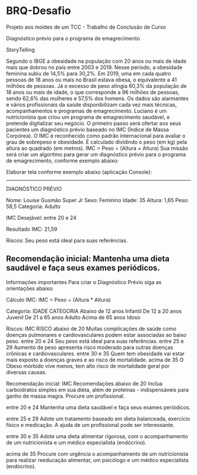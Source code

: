 # BRQ-Desafio
Projeto aos moldes de um TCC - Trabalho de Conclusão de Curso

Diagnóstico prévio para o programa de emagrecimento

StoryTelling

Segundo o IBGE a obesidade na população com 20 anos ou mais de idade mais que dobrou
no país entre 2003 e 2019. Nesse período, a obesidade feminina subiu de 14,5% para 30,2%.
Em 2019, uma em cada quatro pessoas de 18 anos ou mais no Brasil estava obesa, o
equivalente a 41 milhões de pessoas. Já o excesso de peso atingia 60,3% da população de 18
anos ou mais de idade, o que corresponde a 96 milhões de pessoas, sendo 62,6% das
mulheres e 57,5% dos homens.
Os dados são alarmantes e vários profissionais da saúde disponibilizam cada vez mais
técnicas, acompanhamentos e programas de emagrecimento. Luciano é um nutricionista
que criou um programa de emagrecimento saudável, e pretende digitalizar seu negócio. O
primeiro passo será ofertar aos seus pacientes um diagnóstico prévio baseado no IMC
(Índice de Massa Corpórea).
O IMC é reconhecido como padrão internacional para avaliar o grau de sobrepeso e
obesidade. É calculado dividindo o peso (em kg) pela altura ao quadrado (em metros).
IMC = Peso ÷ (Altura × Altura)
Sua missão será criar um algoritmo para gerar um diagnóstico prévio para o programa de
emagrecimento, conforme exemplo abaixo:

Elaborar tela conforme exemplo abaixo (aplicação Console):

---------------------------------------------------------------------------
DIAGNÓSTICO PRÉVIO

Nome: Louise Gusmão Super Jr
Sexo: Feminino
Idade: 35
Altura: 1,65
Peso: 58,5
Categoria: Adulto


IMC Desejável: entre 20 e 24

Resultado IMC: 21,59

Riscos: Seu peso está ideal para suas referências.

Recomendação inicial: Mantenha uma dieta saudável e
faça seus exames periódicos.
---------------------------------------------------------------------------

Informações importantes
Para criar o Diagnóstico Prévio siga as orientações abaixo:

Cálculo IMC:
IMC = Peso ÷ (Altura * Altura)

Categoria:
IDADE             CATEGORIA
Abaixo de 12 anos Infantil
De 12 a 20 anos 	Juvenil
De 21 a 65 anos 	Adulto
Acima de 65 anos 	Idoso

Riscos:
IMC           	RISCO
abaixo de 20  	Muitas complicações de saúde como doenças pulmonares e
cardiovasculares podem estar associadas ao baixo peso.
entre 20 e 24 	Seu peso está ideal para suas referências.
entre 25 e 29 	Aumento de peso apresenta risco moderado para outras doenças
crônicas e cardiovasculares.
entre 30 e 35 	Quem tem obesidade vai estar mais exposto a doenças graves e ao
risco de mortalidade.
acima de 35 O 	Obeso mórbido vive menos, tem alto risco de mortalidade geral
por diversas causas.


Recomendação inicial:
IMC       Recomendações
abaixo de 20 Inclua carboidratos simples em sua dieta, além de proteínas -
indispensáveis para ganho de massa magra. Procure um profissional.

entre 20 e 24 Mantenha uma dieta saudável e faça seus exames periódicos.

entre 25 e 29 Adote um tratamento baseado em dieta balanceada, exercício físico
e medicação. A ajuda de um profissional pode ser interessante.

entre 30 e 35 Adote uma dieta alimentar rigorosa, com o acompanhamento de um
nutricionista e um médico especialista (endócrino).

acima de 35 Procure com urgência o acompanhamento de um nutricionista para
realizar reeducação alimentar, um psicólogo e um médico especialista (endócrino).
